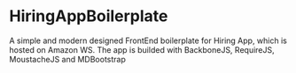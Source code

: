 # HiringAppBoilerplate
A simple and modern designed FrontEnd boilerplate for Hiring App, which is hosted on Amazon WS. The app is builded with BackboneJS, RequireJS, MoustacheJS and MDBootstrap

